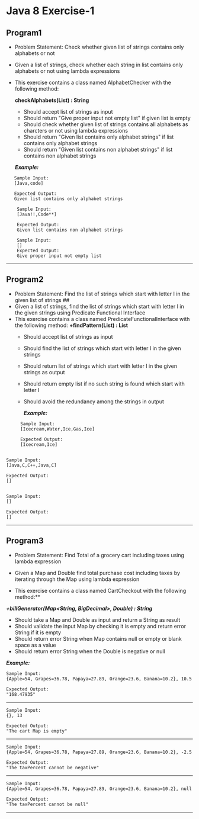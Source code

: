 # Java 8 Exercise-1

## Program1

- Problem Statement: Check whether given list of strings contains only alphabets or not

- Given a list of strings, check whether each string in list contains only alphabets or not using lambda expressions

- This exercise contains a class named AlphabetChecker with the following method:

    **checkAlphabets(List<String>) : String**
  - Should accept list of strings as input
  - Should return "Give proper input not empty list" if given list is empty
  - Should check whether given list of strings contains all alphabets as charcters or not using lambda expressions
  - Should return "Given list contains only alphabet strings" if list contains only alphabet strings
  - Should return "Given list contains non alphabet strings" if list contains non alphabet strings        
      
   ***Example:***
 ~~~
    Sample Input:
    [Java,code]
    
    Expected Output:   
    Given list contains only alphabet strings
~~~
~~~
    Sample Input:
    [Java!!,Code**]
      
    Expected Output:
    Given list contains non alphabet strings
~~~
~~~
    Sample Input:
    []
    Expected Output:
    Give proper input not empty list
 ~~~
 ---
## Program2
 - Problem Statement: Find the list of strings which start with letter I in the given list of strings ##
- Given a list of strings, find the list of strings which start with letter I in the given strings using Predicate Functional Interface
- This exercise contains a class named PredicateFunctionalInterface with the following method:
    **+findPattern(List<String>) : List<String>**
    - Should accept list of strings as input  
    - Should find the list of strings which start with letter I in the given strings 
    - Should return list of strings which start with letter I in the given strings as output
    - Should return empty list if no such string is found which start with letter I
    - Should avoid the redundancy among the strings in output
        
        ***Example:***
  ~~~
    Sample Input:
    [Icecream,Water,Ice,Gas,Ice]
    
    Expected Output:   
    [Icecream,Ice]
~~~
~~~
    Sample Input:
    [Java,C,C++,Java,C]
    
    Expected Output:
    []
~~~
~~~
    Sample Input:
    []
    
    Expected Output:
    []

-------

## Program3

-  Problem Statement: Find Total of a grocery cart including taxes using lambda expression

- Given a Map and Double find total purchase cost including taxes by iterating through the Map using lambda expression
- This exercise contains a class named CartCheckout with the following method:**

***+billGenerator(Map<String, BigDecimal>, Double) : String*** 
- Should take a Map and Double as input and return a String as result
- Should validate the input Map by checking it is empty and return error String if it is empty     
- Should return error String when Map contains null or empty or blank space as a value      
- Should return error String when the Double is negative or null              

***Example:***

    Sample Input:
    {Apple=54, Grapes=36.78, Papaya=27.89, Orange=23.6, Banana=10.2}, 10.5     
    
    Expected Output:
    "168.47935"
--------------------------------------------------------
    Sample Input:
    {}, 13
        
    Expected Output:
    "The cart Map is empty"
--------------------------------------------------------
    Sample Input:
    {Apple=54, Grapes=36.78, Papaya=27.89, Orange=23.6, Banana=10.2}, -2.5
        
    Expected Output:
    "The taxPercent cannot be negative"
--------------------------------------------------------
    Sample Input:
    {Apple=54, Grapes=36.78, Papaya=27.89, Orange=23.6, Banana=10.2}, null
        
    Expected Output:
    "The taxPercent cannot be null"
---